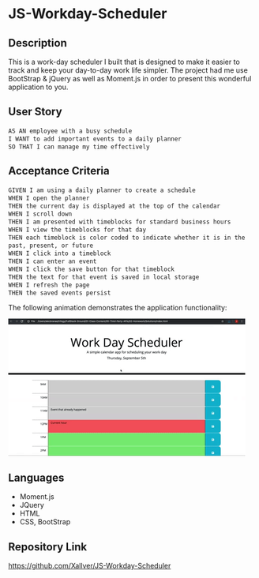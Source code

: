 # JS-Workday-Scheduler

## Description

This is a work-day scheduler I built that is designed to make it easier to track and keep your day-to-day work life simpler. The project had me use BootStrap & jQuery as well as Moment.js in order to present this wonderful application to you. 

## User Story

```
AS AN employee with a busy schedule
I WANT to add important events to a daily planner
SO THAT I can manage my time effectively
```

## Acceptance Criteria

```
GIVEN I am using a daily planner to create a schedule
WHEN I open the planner
THEN the current day is displayed at the top of the calendar
WHEN I scroll down
THEN I am presented with timeblocks for standard business hours
WHEN I view the timeblocks for that day
THEN each timeblock is color coded to indicate whether it is in the past, present, or future
WHEN I click into a timeblock
THEN I can enter an event
WHEN I click the save button for that timeblock
THEN the text for that event is saved in local storage
WHEN I refresh the page
THEN the saved events persist
```

The following animation demonstrates the application functionality:

![Work Day Scheduler app with color-coded time slots shows a new event being typed in the 5PM slot.](images/05-third-party-apis-homework-demo.gif)


## Languages
* Moment.js
* JQuery
* HTML
* CSS, BootStrap

## Repository Link
https://github.com/Xallver/JS-Workday-Scheduler